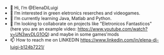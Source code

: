 - 👋 Hi, I’m @ElenaDiLuigi
- 👀 I’m interested in green eletronics reserches and videogames.
- 🌱 I’m currently learning Java, Matlab and Python.
- 💞️ I’m looking to collaborate on projects like "Eletronicos Fantasticos" (here you are an example video: https://www.youtube.com/watch?v=UN3wvDLG1OQ) and maybe in some games'mods
- 📫 How to reach me on LINKEDIN https://www.linkedin.com/in/elena-di-luigi-b124b7221/

<!---
ElenaDiLuigi/ElenaDiLuigi is a ✨ special ✨ repository because its `README.md` (this file) appears on your GitHub profile.
You can click the Preview link to take a look at your changes.
--->
